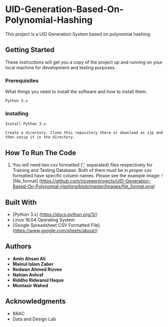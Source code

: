 # UID-Generation-Based-On-Polynomial-Hashing
This project is a UID Generation System based on polynomial hashing.


## Getting Started

These instructions will get you a copy of the project up and running on your local machine for development and testing purposes. 

### Prerequisites

What things you need to install the software and how to install them.

```
Python 3.x
```

### Installing

```
Install Python 3.x 
```
```
Create a directory. Clone this repository there or download as zip and then unzip it in the directory.
```

## How To Run The Code

1. You will need two csv formatted (',' separated) files respectively for Training and Testing Database. Both of them must be in proper csv formatted have specific column names. Please see the example image:
![file_format]
(https://github.com/rizveeerprojects/UID-Generation-Based-On-Polynomial-Hashing/blob/master/Images/file_format.png)


## Built With

* [Python 3.x] (https://docs.python.org/3/) 
* Linux 16.04 Operating System
* [Google Spreadsheet CSV Formatted File] (https://www.google.com/sheets/about/)


## Authors
* **Amin Ahsan Ali**
* **Mainul Islam Zaber**
* **Redwan Ahmed Rizvee** 
* **Nahian Ashraf**
* **Riddho Ridwanul Haque**
* **Muntasir Wahed**


## Acknowledgments

* BRAC
* Data and Design Lab

